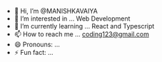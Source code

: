 - 👋 Hi, I’m @MANISHKAVAIYA
- 👀 I’m interested in ... Web Development
- 🌱 I’m currently learning ... React and Typescript
- 📫 How to reach me ... coding123@gmail.com
- 😄 Pronouns: ...
- ⚡ Fun fact: ...

<!---
MANISHKAVAIYA/MANISHKAVAIYA is a ✨ special ✨ repository because its `README.md` (this file) appears on your GitHub profile.
You can click the Preview link to take a look at your changes.
--->
